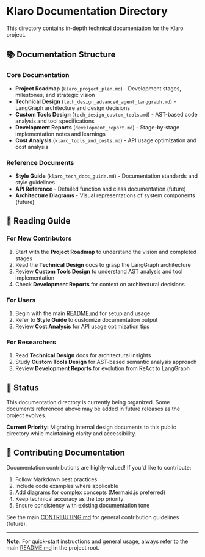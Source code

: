 # Klaro Documentation Directory

This directory contains in-depth technical documentation for the Klaro project.

## 📚 Documentation Structure

### Core Documentation

- **Project Roadmap** (`klaro_project_plan.md`) - Development stages, milestones, and strategic vision
- **Technical Design** (`tech_design_advanced_agent_langgraph.md`) - LangGraph architecture and design decisions
- **Custom Tools Design** (`tech_design_custom_tools.md`) - AST-based code analysis and tool specifications
- **Development Reports** (`development_report.md`) - Stage-by-stage implementation notes and learnings
- **Cost Analysis** (`klaro_tools_and_costs.md`) - API usage optimization and cost analysis

### Reference Documents

- **Style Guide** (`klaro_tech_docs_guide.md`) - Documentation standards and style guidelines
- **API Reference** - Detailed function and class documentation (future)
- **Architecture Diagrams** - Visual representations of system components (future)

## 📖 Reading Guide

### For New Contributors

1. Start with the **Project Roadmap** to understand the vision and completed stages
2. Read the **Technical Design** docs to grasp the LangGraph architecture
3. Review **Custom Tools Design** to understand AST analysis and tool implementation
4. Check **Development Reports** for context on architectural decisions

### For Users

1. Begin with the main [README.md](../README.md) for setup and usage
2. Refer to **Style Guide** to customize documentation output
3. Review **Cost Analysis** for API usage optimization tips

### For Researchers

1. Read **Technical Design** docs for architectural insights
2. Study **Custom Tools Design** for AST-based semantic analysis approach
3. Review **Development Reports** for evolution from ReAct to LangGraph

## 🚧 Status

This documentation directory is currently being organized. Some documents referenced above may be added in future releases as the project evolves.

**Current Priority:** Migrating internal design documents to this public directory while maintaining clarity and accessibility.

## 📝 Contributing Documentation

Documentation contributions are highly valued! If you'd like to contribute:

1. Follow Markdown best practices
2. Include code examples where applicable
3. Add diagrams for complex concepts (Mermaid.js preferred)
4. Keep technical accuracy as the top priority
5. Ensure consistency with existing documentation tone

See the main [CONTRIBUTING.md](../CONTRIBUTING.md) for general contribution guidelines (future).

---

**Note:** For quick-start instructions and general usage, always refer to the main [README.md](../README.md) in the project root.
